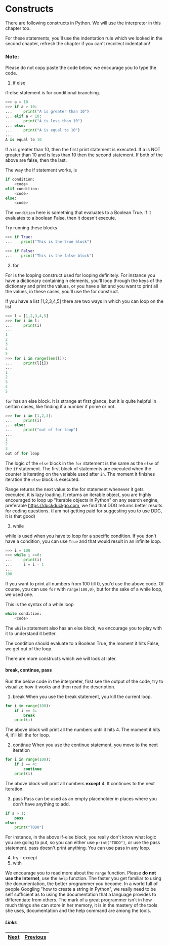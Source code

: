 # Constructs

There are following constructs in Python. We will use the interpreter in this chapter too.

For these statements, you'll use the indentation rule which we looked in the second chapter, refresh the chapter if you can't recollect indentation!

### Note: 
Please do not copy paste the code below, we encourage you to type the code.

1. if else

if-else statement is for conditional branching.
```Python
>>> a = 10
>>> if a > 10:
...     print("A is greater than 10")
... elif a < 10:
...     print("A is less than 10")
... else:
...     print("A is equal to 10")
...
A is equal to 10

```

If a is greater than 10, then the first print statement is executed.
If a is NOT greater than 10 and is less than 10 then the second statement.
If both of the above are false, then the last.

The way the if statement works, is 

```python
if condition:
	<code>
elif condition:
	<code>
else:
	<code>
```

The `condition` here is something that evaluates to a Boolean True. If it evaluates to a boolean False, then it doesn't execute.

Try running these blocks

```python
>>> if True:
...    print("This is the true block")

>>> if False:
...    print("This is the false block")
```

2. for

For is the looping construct used for looping definitely. For instance you have a dictionary containing n elements, you'll loop through the keys of the dictionary and print the values, or you have a list and you want to print all the values, in these cases, you'll use the for construct.

If you have a list [1,2,3,4,5] there are two ways in which you can loop on the list

```python
>>> l = [1,2,3,4,5]
>>> for i in l:
...     print(i)
...
1
2
3
4
5
>>> for i in range(len(l)):
...     print(l[i])
...
1
2
3
4
5
```

`for` has an else block. It is strange at first glance, but it is quite helpful in certain cases, like finding if a number if prime or not.


```python
>>> for i in [1,2,3]:
...     print(i)
... else:
...     print("out of for loop")
...
1
2
3
out of for loop
```

The logic of the `else` block in the `for` statement is the same as the `else` of the `if` statement. The first block of statements are executed when the counter is iterating on the variable used after `in`. The moment it finishes iteration the `else` block is executed.

Range returns the next value to the for statement whenever it gets executed, it is lazy loading. It returns an iterable object, you are highly encouraged to loop up "Iterable objects in Python" on any search engine, preferable https://duckduckgo.com, we find that DDG returns better results for coding questions. (I am not getting paid for suggesting you to use DDG, it is that good)

3. while

while is used when you have to loop for a specific condition. If you don't have a condition, you can use `True` and that would result in an infinite loop.

```python
>>> i = 100
>>> while i >=0:
...     print(i)
...     i = i - 1
...
100
```

If you want to print all numbers from 100 till 0, you'd use the above code. Of course, you can use `for` with `range(100,0)`, but for the sake of a while loop, we used one.


This is the syntax of a while loop

```python
while condition:
	<code>
```

The `while` statement also has an else block, we encourage you to play with it to understand it better.

The condition should evaluate to a Boolean True, the moment it hits False, we get out of the loop.

There are more constructs which we will look at later.

#### break, continue, pass

Run the below code in the interpreter, first see the output of the code, try to visualize how it works and then read the description.

1. break
When you use the break statement, you kill the current loop.

```python
for i in range(100):
	if i == 4:
		break
	print(i)
```

The above block will print all the numbers until it hits 4. The moment it hits 4, it'll kill the for loop.

2. continue
When you use the continue statement, you move to the next iteration

```python
for i in range(100):
	if i == 4:
		continue
	print(i)
```

The above block will print all numbers **except** 4. It continues to the next iteration.

3. pass
Pass can be used as an empty placeholder in places where you don't have anything to add.

```python
if a > 1:
	pass
else:
	print("TODO")
```

For instance, in the above if-else block, you really don't know what logic you are going to put, so you can either use `print("TODO")`, or use the pass statement. pass doesn't print anything. You can use pass in any loop.

4. try - except
5. with 

We encourage you to read more about the `range` function. Please **do not use the Internet**, use the `help` function. The faster you get familiar to using the documentation, the better programmer you become. In a world full of people Googling "how to create a string in Python", we really need to be self sufficient as to using the documentation that a language provides to differentiate from others. The mark of a great programmer isn't in how much things she can store in her memory, it is in the mastery of the tools she uses, documentation and the help command are among the tools.

##### Links

|[Next](7.0filehandling.md) | [Previous](4listsetdict.md) | 
| ----| ----| 